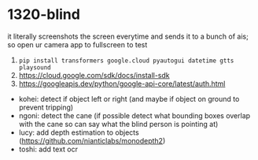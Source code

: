 # 1320-blind

it literally screenshots the screen everytime and sends it to a bunch of ais; 
so open ur camera app to fullscreen to test

1. `pip install transformers google.cloud pyautogui datetime gtts playsound`
2. https://cloud.google.com/sdk/docs/install-sdk
3. https://googleapis.dev/python/google-api-core/latest/auth.html

- kohei: detect if object left or right (and maybe if object on ground to prevent tripping)
- ngoni: detect the cane (if possible detect what bounding boxes overlap with the cane so can say what the blind person is pointing at)
- lucy: add depth estimation to objects (https://github.com/nianticlabs/monodepth2)
- toshi: add text ocr

